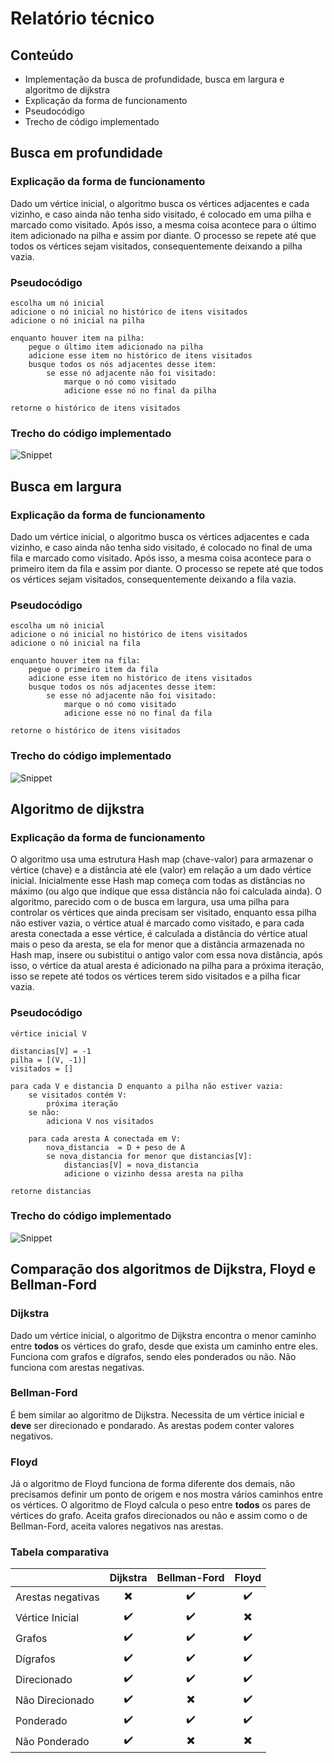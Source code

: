 # Relatório técnico

## Conteúdo
 - Implementação da busca de profundidade, busca em largura e algoritmo de dijkstra
 - Explicação da forma de funcionamento
 - Pseudocódigo
 - Trecho de código implementado

## Busca em profundidade

### Explicação da forma de funcionamento

Dado um vértice inicial, o algoritmo busca os vértices adjacentes e cada vizinho, e caso ainda não tenha sido visitado, é colocado em uma pilha e marcado como visitado. Após isso, a mesma coisa acontece para o último item adicionado na pilha e assim por diante. O processo se repete até que todos os vértices sejam visitados, consequentemente deixando a pilha vazia. 

### Pseudocódigo
```
escolha um nó inicial
adicione o nó inicial no histórico de itens visitados
adicione o nó inicial na pilha

enquanto houver item na pilha:
    pegue o último item adicionado na pilha
    adicione esse item no histórico de itens visitados
    busque todos os nós adjacentes desse item:
        se esse nó adjacente não foi visitado:
            marque o nó como visitado
            adicione esse nó no final da pilha

retorne o histórico de itens visitados
```

### Trecho do código implementado
![Snippet](/img/depth_first_search.png)

## Busca em largura

### Explicação da forma de funcionamento
Dado um vértice inicial, o algoritmo busca os vértices adjacentes e cada vizinho, e caso ainda não tenha sido visitado, é colocado no final de uma fila e marcado como visitado. Após isso, a mesma coisa acontece para o primeiro item da fila e assim por diante. O processo se repete até que todos os vértices sejam visitados, consequentemente deixando a fila vazia. 

### Pseudocódigo
```
escolha um nó inicial
adicione o nó inicial no histórico de itens visitados
adicione o nó inicial na fila

enquanto houver item na fila:
    pegue o primeiro item da fila
    adicione esse item no histórico de itens visitados
    busque todos os nós adjacentes desse item:
        se esse nó adjacente não foi visitado:
            marque o nó como visitado
            adicione esse nó no final da fila

retorne o histórico de itens visitados
```

### Trecho do código implementado
![Snippet](/img/breadth_first_search.png)

## Algoritmo de dijkstra

### Explicação da forma de funcionamento
O algoritmo usa uma estrutura Hash map (chave-valor) para armazenar o vértice (chave) e a distância até ele (valor) em relação a um dado vértice inicial. Inicialmente esse Hash map começa com todas as distâncias no máximo (ou algo que indique que essa distância não foi calculada ainda). O algoritmo, parecido com o de busca em largura, usa uma pilha para controlar os vértices que ainda precisam ser visitado, enquanto essa pilha não estiver vazia, o vértice atual é marcado como visitado, e para cada aresta conectada a esse vértice, é calculada a distância do vértice atual mais o peso da aresta, se ela for menor que a distância armazenada no Hash map, insere ou subistitui o antigo valor com essa nova distância, após isso, o vértice da atual aresta é adicionado na pilha para a próxima iteração, isso se repete até todos os vértices terem sido visitados e a pilha ficar vazia.

### Pseudocódigo
```
vértice inicial V

distancias[V] = -1
pilha = [(V, -1)]
visitados = []

para cada V e distancia D enquanto a pilha não estiver vazia:
    se visitados contém V:
        próxima iteração
    se não:
        adiciona V nos visitados

    para cada aresta A conectada em V:
        nova_distancia  = D + peso de A
        se nova_distancia for menor que distancias[V]:
            distancias[V] = nova_distancia
            adicione o vizinho dessa aresta na pilha

retorne distancias            

```

### Trecho do código implementado
![Snippet](/img/dijkstra.png)

## Comparação dos algoritmos de Dijkstra, Floyd e Bellman-Ford

### Dijkstra
Dado um vértice inicial, o algoritmo de Dijkstra encontra o menor caminho entre **todos** os vértices do grafo, desde que exista um caminho entre eles. Funciona com grafos e dígrafos, sendo eles ponderados ou não. Não funciona com arestas negativas.

### Bellman-Ford
É bem similar ao algoritmo de Dijkstra. Necessita de um vértice inicial e **deve** ser direcionado e pondarado. As arestas podem conter valores negativos.

### Floyd
Já o algoritmo de Floyd funciona de forma diferente dos demais, não precisamos definir um ponto de origem e nos mostra vários caminhos entre os vértices. O algoritmo de Floyd calcula o peso entre **todos** os pares de vértices do grafo. Aceita grafos direcionados ou não e assim como o de Bellman-Ford, aceita valores negativos nas arestas.

### Tabela comparativa

|                   | Dijkstra | Bellman-Ford | Floyd |
|-------------------|:--------:|:------------:|:-----:|
| Arestas negativas |     ✖️    |       ✔️      |   ✔️   |
| Vértice Inicial   |     ✔️    |       ✔️      |   ✖️   |
| Grafos            |     ✔️    |       ✔️      |   ✔️   |
| Dígrafos          |     ✔️    |       ✔️      |   ✔️   |
| Direcionado       |     ✔️    |       ✔️      |   ✔️   |
| Não Direcionado   |     ✔️    |       ✖️      |   ✔️   |
| Ponderado         |     ✔️    |       ✔️      |   ✔️   |
| Não Ponderado     |     ✔️    |       ✖️      |   ✖️   |
